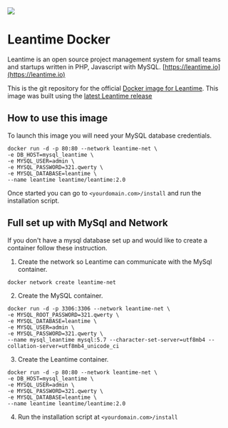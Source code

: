 
<img src="https://leantime.io/logos/leantime-logo-transparentBg-landscape-1500.png"/>

# Leantime Docker #

Leantime is an open source project management system for small teams and startups written in PHP, Javascript with MySQL. [https://leantime.io](https://leantime.io)

This is the git repository for the official <a href="https://hub.docker.com/r/leantime/leantime">Docker image for Leantime</a>. This image was built using the <a href="https://github.com/Leantime/leantime/releases">latest Leantime release</a>


## How to use this image

To launch this image you will need your MySQL database credentials. 

```
docker run -d -p 80:80 --network leantime-net \
-e DB_HOST=mysql_leantime \
-e MYSQL_USER=admin \
-e MYSQL_PASSWORD=321.qwerty \
-e MYSQL_DATABASE=leantime \
--name leantime leantime/leantime:2.0
```
Once started you can go to `<yourdomain.com>/install` and run the installation script.

## Full set up with MySql and Network

If you don't have a mysql database set up and would like to create a container follow these instruction.

1. Create the network so Leantime can communicate with the MySql container.

```
docker network create leantime-net
```

2. Create the MySQL container.

```
docker run -d -p 3306:3306 --network leantime-net \
-e MYSQL_ROOT_PASSWORD=321.qwerty \
-e MYSQL_DATABASE=leantime \
-e MYSQL_USER=admin \
-e MYSQL_PASSWORD=321.qwerty \
--name mysql_leantime mysql:5.7 --character-set-server=utf8mb4 --collation-server=utf8mb4_unicode_ci
```

3. Create the Leantime container.

```
docker run -d -p 80:80 --network leantime-net \
-e DB_HOST=mysql_leantime \
-e MYSQL_USER=admin \
-e MYSQL_PASSWORD=321.qwerty \
-e MYSQL_DATABASE=leantime \
--name leantime leantime/leantime:2.0
```

4. Run the installation script at `<yourdomain.com>/install`

